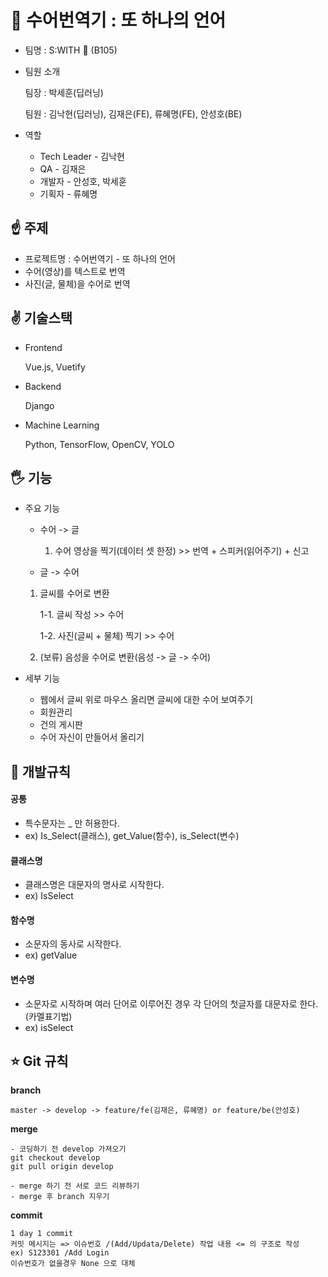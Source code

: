 # :call_me_hand: 수어번역기 : 또 하나의 언어

- 팀명 : S:WITH 🍓 (B105)

- 팀원 소개

  팀장 : 박세훈(딥러닝)

  팀원 : 김낙현(딥러닝), 김재은(FE), 류혜명(FE), 안성호(BE)

- 역할

  - Tech Leader - 김낙현
  - QA - 김재은
  - 개발자 - 안성호, 박세훈
  - 기획자 - 류혜명

## ☝ 주제

- 프로젝트명 : 수어번역기 - 또 하나의 언어
- 수어(영상)를 텍스트로 번역
- 사진(글, 물체)을 수어로 번역



## ✌ 기술스택

- Frontend

  Vue.js, Vuetify

- Backend

  Django

- Machine Learning

  Python, TensorFlow, OpenCV, YOLO



## 🖐 기능

- 주요 기능

  - 수어 -> 글

    1. 수어 영상을 찍기(데이터 셋 한정) >> 번역 + 스피커(읽어주기) + 신고

  - 글 -> 수어

  1. 글씨를 수어로 변환

     1-1. 글씨 작성 >> 수어

     1-2. 사진(글씨 + 물체) 찍기 >> 수어

       

    2. (보류) 음성을 수어로 변환(음성 -> 글 -> 수어)

- 세부 기능

  - 웹에서 글씨 위로 마우스 올리면 글씨에 대한 수어 보여주기
  - 회원관리
  - 건의 게시판
  - 수어 자신이 만들어서 올리기

## :apple: 개발규칙 

#### 공통

- 특수문자는 _ 만 허용한다.
- ex) Is_Select(클래스), get_Value(함수), is_Select(변수)

#### 클래스명

- 클래스명은 대문자의 명사로 시작한다.
- ex) IsSelect

#### 함수명

- 소문자의 동사로 시작한다.
- ex) getValue

#### 변수명

- 소문자로 시작하며 여러 단어로 이루어진 경우 각 단어의 첫글자를 대문자로 한다.(카멜표기법)
- ex) isSelect




## :star: Git 규칙

**branch**

``` 
master -> develop -> feature/fe(김재은, 류혜명) or feature/be(안성호)
```

**merge**

```
- 코딩하기 전 develop 가져오기
git checkout develop 
git pull origin develop

- merge 하기 전 서로 코드 리뷰하기
- merge 후 branch 지우기
```

**commit**

```
1 day 1 commit
커밋 메시지는 => 이슈번호 /(Add/Updata/Delete) 작업 내용 <= 의 구조로 작성
ex) S123301 /Add Login
이슈번호가 없을경우 None 으로 대체
```



